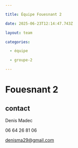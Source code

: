 ```yaml
---

title: Équipe Fouesnant 2

date: 2025-06-23T12:14:47.743Z

layout: team

categories:

  - équipe

  - groupe-2

---
```


# Fouesnant 2



## contact 

Denis Madec

06 64 26 81 06

denisma29@gmail.com

